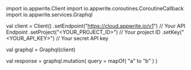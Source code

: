import io.appwrite.Client
import io.appwrite.coroutines.CoroutineCallback
import io.appwrite.services.Graphql

val client = Client()
    .setEndpoint("https://cloud.appwrite.io/v1") // Your API Endpoint
    .setProject("&lt;YOUR_PROJECT_ID&gt;") // Your project ID
    .setKey("&lt;YOUR_API_KEY&gt;") // Your secret API key

val graphql = Graphql(client)

val response = graphql.mutation(
    query = mapOf( "a" to "b" )
)

